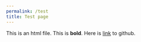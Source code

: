 ```yaml
---
permalink: /test
title: Test page
---
```


<html>
	<body>
		This is an html file. This is <b>bold</b>.
		Here is <a href="https://www.github.com">link</a> to github.
	</body>
</html>
